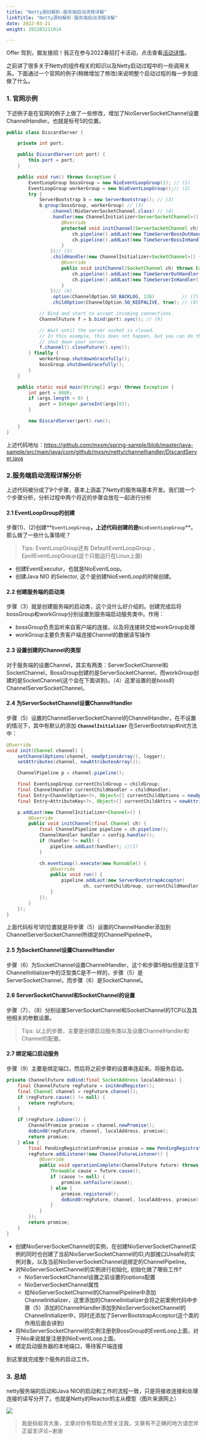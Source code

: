 ```yaml
---
title: "Netty源码解析-服务端启动流程详解"
linkTitle: "Netty源码解析-服务端启动流程详解"
date: 2022-03-21
weight: 202203211014

---
```


Offer 驾到，掘友接招！我正在参与2022春招打卡活动，点击查看[活动详情](https://juejin.cn/post/7069661622012215309/)。

之前讲了很多关于Netty的组件相关的知识以及Netty启动过程中的一些调用关系。下面通过一个官网的例子(稍微增加了修改)来说明整个启动过程的每一步到底做了什么。

### 1. 官网示例

下述例子是在官网的例子上做了一些修改，增加了NioServerSocketChannel设置ChannelHandler。也就是标号5的位置。

```java
public class DiscardServer {

    private int port;

    public DiscardServer(int port) {
        this.port = port;
    }

    public void run() throws Exception {
        EventLoopGroup bossGroup = new NioEventLoopGroup(1); // (1)
        EventLoopGroup workerGroup = new NioEventLoopGroup();// (2)
        try {
            ServerBootstrap b = new ServerBootstrap(); // (3)
            b.group(bossGroup, workerGroup) // (3)
                .channel(NioServerSocketChannel.class) // (4)
                .handler(new ChannelInitializer<ServerSocketChannel>() {
                    @Override
                    protected void initChannel(ServerSocketChannel ch) {
                        ch.pipeline().addLast(new TimeServerBossOutHandler());
                        ch.pipeline().addLast(new TimeServerBossInHandler());
                    }
                })// (5)
                .childHandler(new ChannelInitializer<SocketChannel>() {
                    @Override
                    public void initChannel(SocketChannel ch) throws Exception {
                        ch.pipeline().addLast(new TimeServerOutHandler());
                        ch.pipeline().addLast(new TimeServerInHandler());
                    }
                })// (6)
                .option(ChannelOption.SO_BACKLOG, 128)          // (7)
                .childOption(ChannelOption.SO_KEEPALIVE, true); // (8)

            // Bind and start to accept incoming connections.
            ChannelFuture f = b.bind(port).sync(); // (9)

            // Wait until the server socket is closed.
            // In this example, this does not happen, but you can do that to gracefully
            // shut down your server.
            f.channel().closeFuture().sync();
        } finally {
            workerGroup.shutdownGracefully();
            bossGroup.shutdownGracefully();
        }
    }

    public static void main(String[] args) throws Exception {
        int port = 8080;
        if (args.length > 0) {
            port = Integer.parseInt(args[0]);
        }

        new DiscardServer(port).run();
    }
}
```

上述代码地址：https://github.com/mxsm/spring-sample/blob/master/java-sample/src/main/java/com/github/mxsm/netty/channelhandler/DiscardServer.java

### 2.服务端启动流程详解分析

上述代码被分成了9个步骤，基本上涵盖了Netty的服务端基本开发。我们就一个个步骤分析，分析过程中两个将近的步骤会放在一起进行分析

#### 2.1 EventLoopGroup的创建

步骤(1)、(2)创建**`EventLoopGroup`**，上述代码创建的是**`NioEventLoopGroup`**。那么做了一些什么事情呢？

> Tips: EventLoopGroup还有 DefaultEventLoopGroup 、EpollEventLoopGroup(这个只能运行在Linux上面)

- 创建EventExecutor，也就是NioEventLoop。
- 创建Java NIO 的Selector, 这个是创建NioEventLoop的时候创建。

#### 2.2 创建服务端的启动类

步骤（3）就是创建服务端的启动类，这个没什么好介绍的。创建完成后将bossGroup和workGroup分别设置到服务端启动服务类中。作用：

- bossGroup负责监听来自客户端的连接，以及将连接转交给workGroup处理
- workGroup主要负责客户端连接Channel的数据读写操作

#### 2.3 设置创建的Channel的类型

对于服务端的设置Channel，其实有两类：ServerSocketChannel和SocketChannel，BossGroup创建的是ServerSocketChannel，而workGroup创建的是SocketChannel(这个会在下面讲到)。（4）这里设置的是boss的ChannelServerSocketChannel。

#### 2.4 为ServerSocketChannel设置ChannelHandler

步骤（5）设置的ChannelServerSocketChannel的ChannelHandler，在不设置的情况下，其中有默认的添加 **`ChannelInitializer`** 在ServerBootstrap#init方法中：

```java
@Override
void init(Channel channel) {
    setChannelOptions(channel, newOptionsArray(), logger);
    setAttributes(channel, newAttributesArray());

    ChannelPipeline p = channel.pipeline();

    final EventLoopGroup currentChildGroup = childGroup;
    final ChannelHandler currentChildHandler = childHandler;
    final Entry<ChannelOption<?>, Object>[] currentChildOptions = newOptionsArray(childOptions);
    final Entry<AttributeKey<?>, Object>[] currentChildAttrs = newAttributesArray(childAttrs);

    p.addLast(new ChannelInitializer<Channel>() {
        @Override
        public void initChannel(final Channel ch) {
            final ChannelPipeline pipeline = ch.pipeline();
            ChannelHandler handler = config.handler();
            if (handler != null) {
                pipeline.addLast(handler); //(1)
            }

            ch.eventLoop().execute(new Runnable() {
                @Override
                public void run() {
                    pipeline.addLast(new ServerBootstrapAcceptor(
                            ch, currentChildGroup, currentChildHandler, currentChildOptions, currentChildAttrs));
                }
            });
        }
    });
}
```

上面代码标号1的位置就是将步骤（5）设置的ChannelHandler添加到ChannelServerSocketChannel所绑定的ChannelPipeline中。

#### 2.5 为SocketChannel设置ChannelHandler

步骤（6）为SocketChannel设置ChannelHandler，这个和步骤5相似但是注意下ChannelInitializer中的泛型类C是不一样的，步骤（5）是ServerSocketChannel，而步骤（6）是SocketChannel。

#### 2.6 ServerSocketChannel和SocketChannel的设置

步骤（7）、（8）分别设置ServerSocketChannel和SocketChannel的TCP以及其他相关的参数设置。

> Tips: 以上的步骤，主要是创建启动服务类以及设置ChannelHandler和Channel的配置。

#### 2.7 绑定端口启动服务

步骤（9）主要是绑定端口，然后将之前步骤的设置串连起来。将服务启动。

```java
private ChannelFuture doBind(final SocketAddress localAddress) {
    final ChannelFuture regFuture = initAndRegister();
    final Channel channel = regFuture.channel();
    if (regFuture.cause() != null) {
        return regFuture;
    }

    if (regFuture.isDone()) {
        ChannelPromise promise = channel.newPromise();
        doBind0(regFuture, channel, localAddress, promise);
        return promise;
    } else {
        final PendingRegistrationPromise promise = new PendingRegistrationPromise(channel);
        regFuture.addListener(new ChannelFutureListener() {
            @Override
            public void operationComplete(ChannelFuture future) throws Exception {
                Throwable cause = future.cause();
                if (cause != null) {
                    promise.setFailure(cause);
                } else {
                    promise.registered();
                    doBind0(regFuture, channel, localAddress, promise);
                }
            }
        });
        return promise;
    }
}
```

- 创建NioServerSocketChannel的实例，在创建NioServerSocketChannel实例的同时也创建了当前NioServerSocketChannel的ID,内部接口Unsafe的实例对象，以及当前NioServerSocketChannel说绑定的ChannelPipeline。
- 对NioServerSocketChannel的实例进行初始化, 初始化做了哪些工作?
  - NioServerSocketChannel设置之前设置的options配置
  - NioServerSocketChannel属性
  - 给NioServerSocketChannel的ChannelPipeline中添加ChannelInitializer，这里添加的ChannelInitializer会将之前案例代码中步骤（5）添加的ChannelHandler添加到NioServerSocketChannel的ChannelInitializer中，同时还添加了ServerBootstrapAcceptor(这个类的作用后面会讲到)
- 将NioServerSocketChannel的实例注册到BossGroup的EventLoop上面，对于Nio来说就是注册到NioEventLoop上面。
- 绑定启动服务器的本地端口，等待客户端连接

到这里就完成整个服务的启动工作。

### 3. 总结

netty服务端的启动和Java NIO的启动和工作的流程一致，只是将接收连接和处理连接的读写分开了。也就是Netty的Reactor的主从模型（图片来源网上）

![](https://github.com/mxsm/document/blob/master/image/netty/NettyServer%E5%A4%84%E7%90%86%E8%BF%9E%E6%8E%A5%E7%9A%84%E7%A4%BA%E6%84%8F%E5%9B%BE.png?raw=true)

> 我是蚂蚁背大象，文章对你有帮助点赞关注我，文章有不正确的地方请您斧正留言评论~谢谢